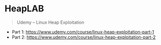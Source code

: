 # HeapLAB
> Udemy – Linux Heap Exploitation

* Part 1: https://www.udemy.com/course/linux-heap-exploitation-part-1
* Part 2: https://www.udemy.com/course/linux-heap-exploitation-part-2
